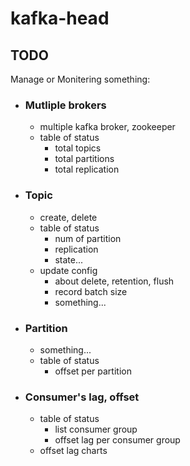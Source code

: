 # kafka-head

## TODO
Manage or Monitering something:
- ### Mutliple brokers
    + multiple kafka broker, zookeeper
    + table of status
        - total topics
        - total partitions
        - total replication

- ### Topic
    + create, delete
    + table of status
        - num of partition
        - replication
        - state...
    + update config
        - about delete, retention, flush
        - record batch size
        - something...

- ### Partition
    + something...
    + table of status
        - offset per partition


- ### Consumer's lag, offset 
    + table of status
        - list consumer group 
        - offset lag per consumer group
    + offset lag charts